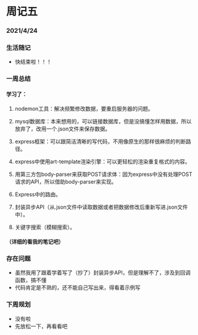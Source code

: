 # 周记五

### 2021/4/24

### 生活随记

- 快结束啦！！！

### 一周总结

#### 学习了：

1. nodemon工具：解决频繁修改数据，要重启服务器的问题。

2. mysql数据库：本来想用的，可以链接数据库，但是没搞懂怎样用数据，所以放弃了，改用一个.json文件来保存数据。

3. express框架：可以跟简洁清晰的写代码，不用像原生的那样很麻烦的判断路径。

4. express中使用art-template渲染引擎：可以更轻松的渲染重复格式的内容。

5. 用第三方包body-parser来获取POST请求体：因为express中没有处理POST请求的API，所以借助body-parser来实现。


6. Express中的路由。

7. 封装异步API（从.json文件中读取数据或者把数据修改后重新写进.json文件中）。

8. 关键字搜索（模糊搜索）。

#### （详细的看我的笔记吧）

### 存在问题

- 虽然我用了跟着学着写了（抄了）封装异步API，但是理解不了，涉及到回调函数，搞不懂
- 代码肯定是不熟的，还不能自己写出来，得看着示例写

### 下周规划

- 没有啦
- 先放松一下，再看看吧

